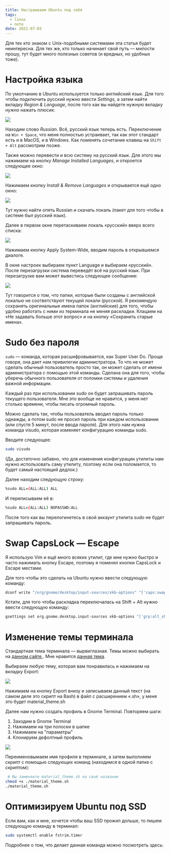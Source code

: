 ```yaml
---
title: Настраиваем Ubuntu под себя
tags:
  - linux
  - note
date: 2021-07-03
---
```


Для тех кто знаком с Unix-подобными системами эта статья будет неинтересна. Для тех же, кто только начинает свой путь — милости прошу, тут будет много полезных советов (и вредных, но удобных тоже).

# Настройка языка

По умолчанию в Ubuntu используется только английский язык. Для того чтобы подключить русский нужно ввести *Settings*, а затем найти вкладку *Region & Language*, после того как вы найдете нужную вкладку нужно нажать плюсик:

![](/posts/ubuntu-set-up/language.png)

Находим слово *Russian*.
Всё, русский язык теперь есть.
Переключение на `Win + Space`, что меня полностью устраивает, так как этот стандарт есть
и в MacOS, и в Windows. Как поменять сочетание клавиш на `Shift + Alt` рассмотрим позже.

Также можно перевести и всю систему на русский язык.
Для этого мы нажимаем на кнопку *Manage Installed Languages*, и откроется следующее окно:

![](/posts/ubuntu-set-up/language-support.png)

Нажимаем кнопку *Install & Remove Languages* и открывается ещё одно окно:

![](/posts/ubuntu-set-up/language-install.png)

Тут нужно найти опять Russian и скачать локаль (пакет для того чтобы в системе был русский язык).

Далее в первом окне перетаскиваем локаль «русский» вверх всего списка:

![](/posts/ubuntu-set-up/language-rus.png)

Нажимаем кнопку Apply System-Wide, вводим пароль в открывшемся диалоге.

В окне настроек выбираем пункт Language и выбираем «русский». После перезагрузки система переведёт всё на русский язык.
При перезагрузке вам может вывестись следующее сообщение:

![](/posts/ubuntu-set-up/language-warn.png)

Тут говорится о том, что папки, которые были созданы с английской локалью не соответствуют
текущей локали (русской). Я рекомендую сохранять оригинальные имена папок
(английские) для того, чтобы удобно работать с ними из терминала не меняя раскладки.
Клацаем на «Не задавать больше этот вопрос» и на кнопку «Сохранить старые имена».

# Sudo без пароля

`sudo` — команда, которая расшифровывается, как Super User Do.
Проще говоря, она дает нам привилегии администратора.
То что не может сделать обычный пользователь просто так, он может сделать от имени
администратора с помощью этой команды. Сделана она для того, чтобы уберечь обычного пользователя
от поломки системы и удаления важной информации.

Каждый раз при использовании sudo он будет запрашивать пароль текущего пользователя.
Мне это вообще не нравится, у меня нет столько времени, чтобы писать огромный пароль.

Можно сделать так, чтобы пользователь вводил пароль только однажды,
а потом sudo не просил пароль при каждом использовании (или спустя 5 минут, после ввода пароля).
Для этого нам нужна команда visudo, которая изменяет конфигурацию команды sudo.

Вводите следующее:

```bash
sudo visudo
```

(Да, достаточно забавно, что для изменения конфигурации утилиты нам нужно использовать саму утилиту, поэтому если она поломается, то будет самый настоящий дедлок.)

Далее находим следующую строку:

```bash
%sudo ALL=(ALL:ALL) ALL
```

И переписываем её в:

```bash
%sudo ALL=(ALL:ALL) NOPASSWD:ALL
```

После того как вы перелогинетесь в свой аккаунт утилита sudo не будет запрашивать пароль.

# Swap CapsLock — Escape

Я использую Vim и ещё много всяких утилит, где мне нужно быстро и часто нажимать кнопку Escape, поэтому я поменял кнопки CapsLock и Escape местами.

Для того чтобы это сделать на Ubuntu нужно ввести следующую команду:

```bash
dconf write "/org/gnome/desktop/input-sources/xkb-options" "['caps:swapescape']"
```

Кстати, для того чтобы раскладка переключалась на Shift + Alt нужно ввести следующую команду:

```bash
gsettings set org.gnome.desktop.input-sources xkb-options "['grp:alt_shift_toggle', 'grp_led:scroll', 'lv3:switch']"
```

# Изменение темы терминала

Стандартная тема терминала — вырвиглазная. Темы можно выбирать на [данном сайте
](https://terminal.sexy/). Мне нравится [данная тема](https://terminal.sexy/#JjI47O_xJjI4_5gAi8NK_8EHA6n06R5jAJaIz9jcN0dP_6dNnMxl_6AAgdT6rRRXJqaa7O_x).

Выбираем любую тему, которая вам понравилась и нажимаем на вкладку Export:

![](/posts/ubuntu-set-up/terminal-sexy.png)

Нажимаем на кнопку Export внизу и записываем данный текст (на самом деле это скрипт на Bash) в файл с расширением «.sh», у меня это будет material_theme.sh

Далее нам нужно создать профиль в Gnome Terminal. Повторяем шаги:
1. Заходим в Gnome Terminal
2. Нажимаем на три полоски в шапке
3. Нажимаем на "параметры"
4. Клонируем дефолтный профиль

![](/posts/ubuntu-set-up/gnome-terminal-profile.png)

Переименовымаем имя профиля в терминале, а затем выполняем скрипт с помощью следующих команд (находимся в одной папке с скриптом):

```bash
 # Вы заменяете material_theme.sh на своё название
chmod +x ./material_theme.sh
./material_theme.sh
```

# Оптимизируем Ubuntu под SSD

Если вам, как и мне, хочется чтобы ваш SSD прожил дольше, то пишем следующую команду в терминал:

```bash
sudo systemctl enable fstrim.timer
```

Подробнее о том, что делает данная команда можно посмотреть здесь:

<ContentBookmark url="https://www.suse.com/support/kb/doc/?id=000019447"></ContentBookmark>
